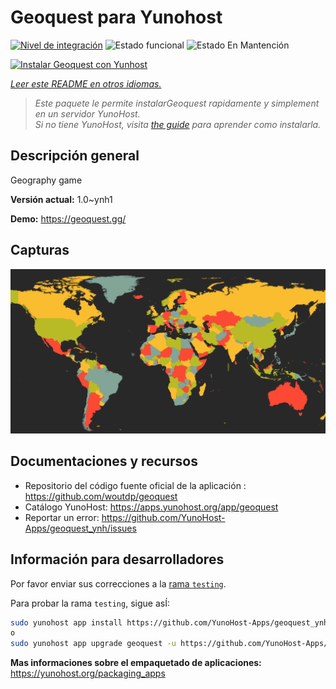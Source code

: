 <!--
Este archivo README esta generado automaticamente<https://github.com/YunoHost/apps/tree/master/tools/readme_generator>
No se debe editar a mano.
-->

# Geoquest para Yunohost

[![Nivel de integración](https://apps.yunohost.org/badge/integration/geoquest)](https://ci-apps.yunohost.org/ci/apps/geoquest/)
![Estado funcional](https://apps.yunohost.org/badge/state/geoquest)
![Estado En Mantención](https://apps.yunohost.org/badge/maintained/geoquest)

[![Instalar Geoquest con Yunhost](https://install-app.yunohost.org/install-with-yunohost.svg)](https://install-app.yunohost.org/?app=geoquest)

*[Leer este README en otros idiomas.](./ALL_README.md)*

> *Este paquete le permite instalarGeoquest rapidamente y simplement en un servidor YunoHost.*  
> *Si no tiene YunoHost, visita [the guide](https://yunohost.org/install) para aprender como instalarla.*

## Descripción general

Geography game


**Versión actual:** 1.0~ynh1

**Demo:** <https://geoquest.gg/>

## Capturas

![Captura de Geoquest](./doc/screenshots/screenshot.png)

## Documentaciones y recursos

- Repositorio del código fuente oficial de la aplicación : <https://github.com/woutdp/geoquest>
- Catálogo YunoHost: <https://apps.yunohost.org/app/geoquest>
- Reportar un error: <https://github.com/YunoHost-Apps/geoquest_ynh/issues>

## Información para desarrolladores

Por favor enviar sus correcciones a la [rama `testing`](https://github.com/YunoHost-Apps/geoquest_ynh/tree/testing).

Para probar la rama `testing`, sigue asÍ:

```bash
sudo yunohost app install https://github.com/YunoHost-Apps/geoquest_ynh/tree/testing --debug
o
sudo yunohost app upgrade geoquest -u https://github.com/YunoHost-Apps/geoquest_ynh/tree/testing --debug
```

**Mas informaciones sobre el empaquetado de aplicaciones:** <https://yunohost.org/packaging_apps>
